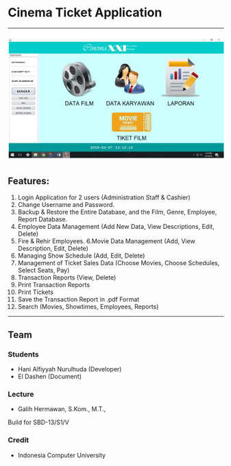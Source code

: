 # Cinema Ticket Application

- - - -

![picture alt](CinemaTicket.png "Title is optional")

## Features:

1. Login Application for 2 users (Administration Staff & Cashier)
2. Change Username and Password.
3. Backup & Restore the Entire Database, and the Film, Genre, Employee, Report Database.
4. Employee Data Management (Add New Data, View Descriptions, Edit, Delete)
5. Fire & Rehir Employees.
6.Movie Data Management (Add, View Description, Edit, Delete)
7. Managing Show Schedule (Add, Edit, Delete)
8. Management of Ticket Sales Data (Choose Movies, Choose Schedules, Select Seats, Pay)
9. Transaction Reports (View, Delete)
10. Print Transaction Reports
11. Print Tickets
12. Save the Transaction Report in .pdf Format
13. Search (Movies, Showtimes, Employees, Reports)

- - - -

## Team

### Students
- Hani Alfiyyah Nurulhuda (Developer)
- El Dashen (Document)

### Lecture
- Galih Hermawan, S.Kom., M.T.,

Build for SBD-13/S1/V

### Credit
- Indonesia Computer University
